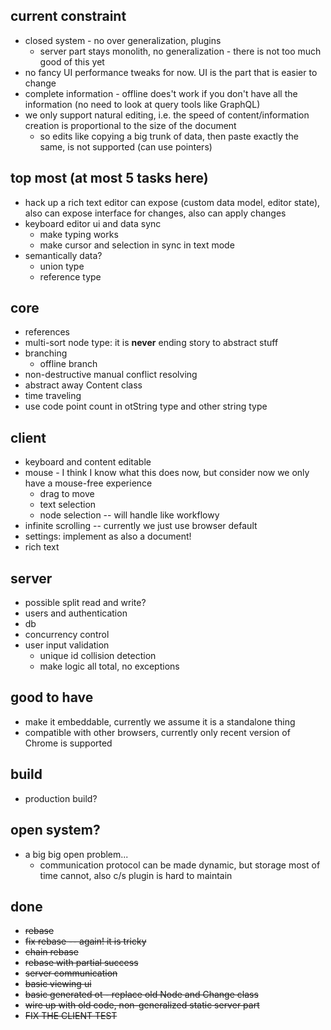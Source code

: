 

## current constraint

* closed system - no over generalization, plugins
    * server part stays monolith, no generalization - there is not too much good of this yet
* no fancy UI performance tweaks for now. UI is the part that is easier to change
* complete information - offline does't work if you don't have all the information (no need to look at query tools like GraphQL)
*  we only support natural editing, i.e. the speed of content/information creation is proportional to the size of the document
    * so edits like copying a big trunk of data, then paste exactly the same, is not supported (can use pointers)
    

## top most (at most 5 tasks here)

* hack up a rich text editor can expose (custom data model, editor state), also can expose interface for changes, also can apply changes
* keyboard editor ui and data sync
    * make typing works
    * make cursor and selection in sync in text mode
* semantically data?
    * union type
    * reference type

## core

* references
* multi-sort node type: it is **never** ending story to abstract stuff
* branching
    * offline branch
* non-destructive manual conflict resolving
* abstract away Content class
* time traveling
* use code point count in otString type and other string type

## client


* keyboard and content editable
* mouse - I think I know what this does now, but consider now we only have a mouse-free experience
    * drag to move
    * text selection
    * node selection -- will handle like workflowy
* infinite scrolling -- currently we just use browser default
* settings: implement as also a document!
* rich text

## server

* possible split read and write?
* users and authentication
* db
* concurrency control
* user input validation
    * unique id collision detection
    * make logic all total, no exceptions

## good to have


* make it embeddable, currently we assume it is a standalone thing
* compatible with other browsers, currently only recent version of Chrome is supported

## build

* production build?

## open system?

* a big big open problem...
    * communication protocol can be made dynamic, but storage most of time cannot, also c/s plugin is hard to maintain

## done

* ~~rebase~~
* ~~fix rebase -- again! it is tricky~~
* ~~chain rebase~~
* ~~rebase with partial success~~
* ~~server communication~~
* ~~basic viewing ui~~
* ~~basic generated ot - replace old Node and Change class~~
* ~~wire up with old code, non-generalized static server part~~
* ~~FIX THE CLIENT TEST~~
